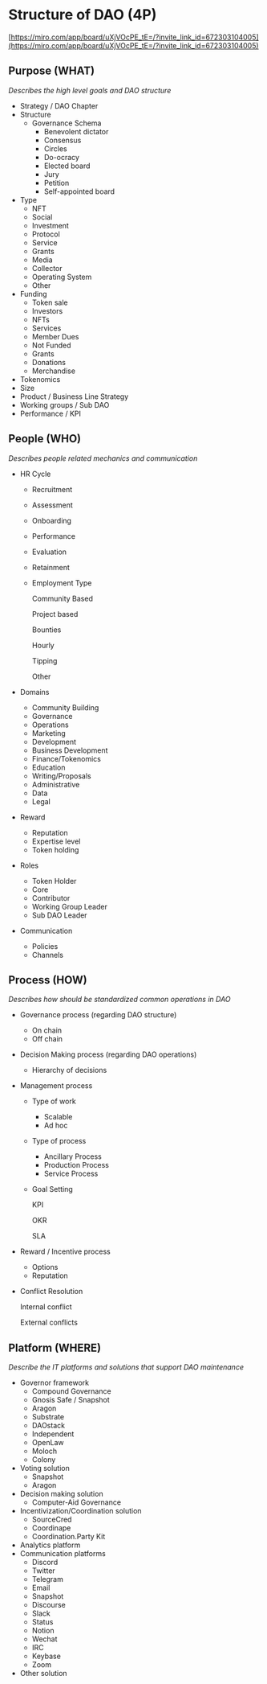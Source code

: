 # Structure of DAO (4P)

[https://miro.com/app/board/uXjVOcPE_tE=/?invite_link_id=672303104005](https://miro.com/app/board/uXjVOcPE_tE=/?invite_link_id=672303104005)

## Purpose (WHAT)

*Describes the high level goals and DAO structure* 

- Strategy / DAO Chapter
- Structure
    - Governance Schema
        - Benevolent dictator
        - Consensus
        - Circles
        - Do-ocracy
        - Elected board
        - Jury
        - Petition
        - Self-appointed board
- Type
    - NFT
    - Social
    - Investment
    - Protocol
    - Service
    - Grants
    - Media
    - Collector
    - Operating System
    - Other
- Funding
    - Token sale
    - Investors
    - NFTs
    - Services
    - Member Dues
    - Not Funded
    - Grants
    - Donations
    - Merchandise
- Tokenomics
- Size
- Product / Business Line Strategy
- Working groups / Sub DAO
- Performance / KPI

## People (WHO)

*Describes people related mechanics and communication*

- HR Cycle
    - Recruitment
    - Assessment
    - Onboarding
    - Performance
    - Evaluation
    - Retainment
    - Employment Type
        
        Community Based
        
        Project based
        
        Bounties
        
        Hourly
        
        Tipping
        
        Other
        
- Domains
    - Community Building
    - Governance
    - Operations
    - Marketing
    - Development
    - Business Development
    - Finance/Tokenomics
    - Education
    - Writing/Proposals
    - Administrative
    - Data
    - Legal
- Reward
    - Reputation
    - Expertise level
    - Token holding
- Roles
    - Token Holder
    - Core
    - Contributor
    - Working Group Leader
    - Sub DAO Leader
- Communication
    - Policies
    - Channels

## Process (HOW)

*Describes how should be standardized common operations in DAO* 

- Governance process (regarding DAO structure)
    - On chain
    - Off chain
- Decision Making process (regarding DAO operations)
    - Hierarchy of decisions
- Management process
    - Type of work
        - Scalable
        - Ad hoc
    - Type of process
        - Ancillary Process
        - Production Process
        - Service Process
    - Goal Setting
        
        KPI
        
        OKR
        
        SLA
        
- Reward / Incentive process
    - Options
    - Reputation
- Conflict Resolution
    
    Internal conflict
    
    External conflicts
    

## Platform (WHERE)

*Describe the IT platforms and solutions that support DAO maintenance* 

- Governor framework
    - Compound Governance
    - Gnosis Safe / Snapshot
    - Aragon
    - Substrate
    - DAOstack
    - Independent
    - OpenLaw
    - Moloch
    - Colony
- Voting solution
    - Snapshot
    - Aragon
- Decision making solution
    - Computer-Aid Governance
- Incentivization/Coordination solution
    - SourceCred
    - Coordinape
    - Coordination.Party Kit
- Analytics platform
- Communication platforms
    - Discord
    - Twitter
    - Telegram
    - Email
    - Snapshot
    - Discourse
    - Slack
    - Status
    - Notion
    - Wechat
    - IRC
    - Keybase
    - Zoom
- Other solution